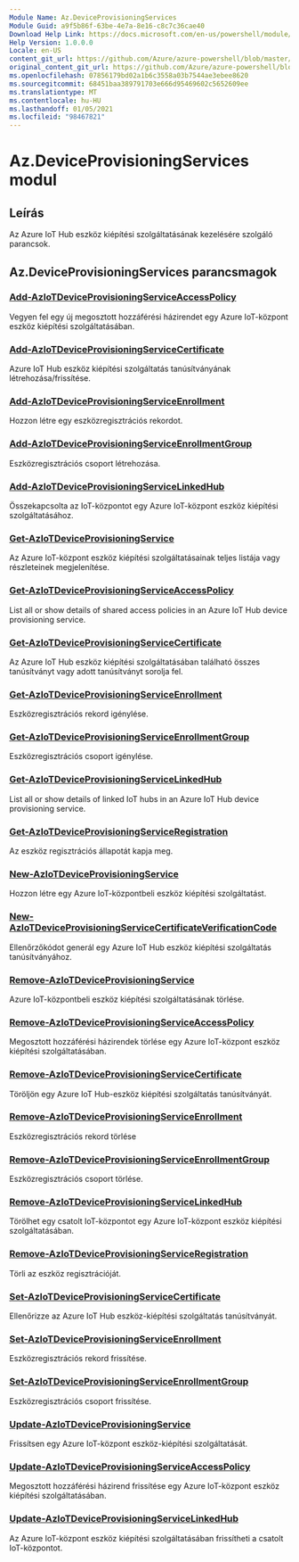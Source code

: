 ```yaml
---
Module Name: Az.DeviceProvisioningServices
Module Guid: a9f5b86f-63be-4e7a-8e16-c8c7c36cae40
Download Help Link: https://docs.microsoft.com/en-us/powershell/module/az.deviceprovisioningservices
Help Version: 1.0.0.0
Locale: en-US
content_git_url: https://github.com/Azure/azure-powershell/blob/master/src/DeviceProvisioningServices/DeviceProvisioningServices/help/Az.DeviceProvisioningServices.md
original_content_git_url: https://github.com/Azure/azure-powershell/blob/master/src/DeviceProvisioningServices/DeviceProvisioningServices/help/Az.DeviceProvisioningServices.md
ms.openlocfilehash: 07856179bd02a1b6c3558a03b7544ae3ebee8620
ms.sourcegitcommit: 68451baa389791703e666d95469602c5652609ee
ms.translationtype: MT
ms.contentlocale: hu-HU
ms.lasthandoff: 01/05/2021
ms.locfileid: "98467821"
---
```

# Az.DeviceProvisioningServices modul
## Leírás
Az Azure IoT Hub eszköz kiépítési szolgáltatásának kezelésére szolgáló parancsok.

## Az.DeviceProvisioningServices parancsmagok
### [Add-AzIoTDeviceProvisioningServiceAccessPolicy](Add-AzIoTDeviceProvisioningServiceAccessPolicy.md)
Vegyen fel egy új megosztott hozzáférési házirendet egy Azure IoT-központ eszköz kiépítési szolgáltatásában.

### [Add-AzIoTDeviceProvisioningServiceCertificate](Add-AzIoTDeviceProvisioningServiceCertificate.md)
Azure IoT Hub eszköz kiépítési szolgáltatás tanúsítványának létrehozása/frissítése.

### [Add-AzIoTDeviceProvisioningServiceEnrollment](Add-AzIoTDeviceProvisioningServiceEnrollment.md)
Hozzon létre egy eszközregisztrációs rekordot.

### [Add-AzIoTDeviceProvisioningServiceEnrollmentGroup](Add-AzIoTDeviceProvisioningServiceEnrollmentGroup.md)
Eszközregisztrációs csoport létrehozása.

### [Add-AzIoTDeviceProvisioningServiceLinkedHub](Add-AzIoTDeviceProvisioningServiceLinkedHub.md)
Összekapcsolta az IoT-központot egy Azure IoT-központ eszköz kiépítési szolgáltatásához.

### [Get-AzIoTDeviceProvisioningService](Get-AzIoTDeviceProvisioningService.md)
Az Azure IoT-központ eszköz kiépítési szolgáltatásainak teljes listája vagy részleteinek megjelenítése.

### [Get-AzIoTDeviceProvisioningServiceAccessPolicy](Get-AzIoTDeviceProvisioningServiceAccessPolicy.md)
List all or show details of shared access policies in an Azure IoT Hub device provisioning service.

### [Get-AzIoTDeviceProvisioningServiceCertificate](Get-AzIoTDeviceProvisioningServiceCertificate.md)
Az Azure IoT Hub eszköz kiépítési szolgáltatásában található összes tanúsítványt vagy adott tanúsítványt sorolja fel.

### [Get-AzIoTDeviceProvisioningServiceEnrollment](Get-AzIoTDeviceProvisioningServiceEnrollment.md)
Eszközregisztrációs rekord igénylése.

### [Get-AzIoTDeviceProvisioningServiceEnrollmentGroup](Get-AzIoTDeviceProvisioningServiceEnrollmentGroup.md)
Eszközregisztrációs csoport igénylése.

### [Get-AzIoTDeviceProvisioningServiceLinkedHub](Get-AzIoTDeviceProvisioningServiceLinkedHub.md)
List all or show details of linked IoT hubs in an Azure IoT Hub device provisioning service.

### [Get-AzIoTDeviceProvisioningServiceRegistration](Get-AzIoTDeviceProvisioningServiceRegistration.md)
Az eszköz regisztrációs állapotát kapja meg.

### [New-AzIoTDeviceProvisioningService](New-AzIoTDeviceProvisioningService.md)
Hozzon létre egy Azure IoT-központbeli eszköz kiépítési szolgáltatást.

### [New-AzIoTDeviceProvisioningServiceCertificateVerificationCode](New-AzIoTDeviceProvisioningServiceCertificateVerificationCode.md)
Ellenőrzőkódot generál egy Azure IoT Hub eszköz kiépítési szolgáltatás tanúsítványához.

### [Remove-AzIoTDeviceProvisioningService](Remove-AzIoTDeviceProvisioningService.md)
Azure IoT-központbeli eszköz kiépítési szolgáltatásának törlése.

### [Remove-AzIoTDeviceProvisioningServiceAccessPolicy](Remove-AzIoTDeviceProvisioningServiceAccessPolicy.md)
Megosztott hozzáférési házirendek törlése egy Azure IoT-központ eszköz kiépítési szolgáltatásában.

### [Remove-AzIoTDeviceProvisioningServiceCertificate](Remove-AzIoTDeviceProvisioningServiceCertificate.md)
Töröljön egy Azure IoT Hub-eszköz kiépítési szolgáltatás tanúsítványát.

### [Remove-AzIoTDeviceProvisioningServiceEnrollment](Remove-AzIoTDeviceProvisioningServiceEnrollment.md)
Eszközregisztrációs rekord törlése

### [Remove-AzIoTDeviceProvisioningServiceEnrollmentGroup](Remove-AzIoTDeviceProvisioningServiceEnrollmentGroup.md)
Eszközregisztrációs csoport törlése.

### [Remove-AzIoTDeviceProvisioningServiceLinkedHub](Remove-AzIoTDeviceProvisioningServiceLinkedHub.md)
Törölhet egy csatolt IoT-központot egy Azure IoT-központ eszköz kiépítési szolgáltatásában.

### [Remove-AzIoTDeviceProvisioningServiceRegistration](Remove-AzIoTDeviceProvisioningServiceRegistration.md)
Törli az eszköz regisztrációját.

### [Set-AzIoTDeviceProvisioningServiceCertificate](Set-AzIoTDeviceProvisioningServiceCertificate.md)
Ellenőrizze az Azure IoT Hub eszköz-kiépítési szolgáltatás tanúsítványát.

### [Set-AzIoTDeviceProvisioningServiceEnrollment](Set-AzIoTDeviceProvisioningServiceEnrollment.md)
Eszközregisztrációs rekord frissítése.

### [Set-AzIoTDeviceProvisioningServiceEnrollmentGroup](Set-AzIoTDeviceProvisioningServiceEnrollmentGroup.md)
Eszközregisztrációs csoport frissítése.

### [Update-AzIoTDeviceProvisioningService](Update-AzIoTDeviceProvisioningService.md)
Frissítsen egy Azure IoT-központ eszköz-kiépítési szolgáltatását.

### [Update-AzIoTDeviceProvisioningServiceAccessPolicy](Update-AzIoTDeviceProvisioningServiceAccessPolicy.md)
Megosztott hozzáférési házirend frissítése egy Azure IoT-központ eszköz kiépítési szolgáltatásában.

### [Update-AzIoTDeviceProvisioningServiceLinkedHub](Update-AzIoTDeviceProvisioningServiceLinkedHub.md)
Az Azure IoT-központ eszköz kiépítési szolgáltatásában frissítheti a csatolt IoT-központot.


